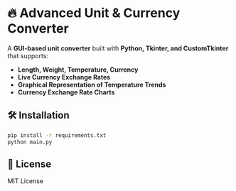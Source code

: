 # 🔥 Advanced Unit & Currency Converter

A **GUI-based unit converter** built with **Python, Tkinter, and CustomTkinter** that supports:
- **Length, Weight, Temperature, Currency**
- **Live Currency Exchange Rates**
- **Graphical Representation of Temperature Trends**
- **Currency Exchange Rate Charts**

## 🛠️ Installation
```bash
pip install -r requirements.txt
python main.py
```

## 📜 License
MIT License
